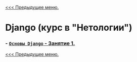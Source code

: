 [<<< Предыдущее меню.](..%2Fstudy_materials.md)

# Django (курс в "Нетологии")

### - [`Основы Django` - Занятие 1.]()

[<<< Предыдущее меню.](..%2Fstudy_materials.md)